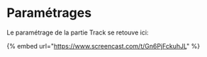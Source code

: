 # Paramétrages

Le paramétrage de la partie Track se retouve ici:

{% embed url="https://www.screencast.com/t/Gn6PjFckuhJL" %}
